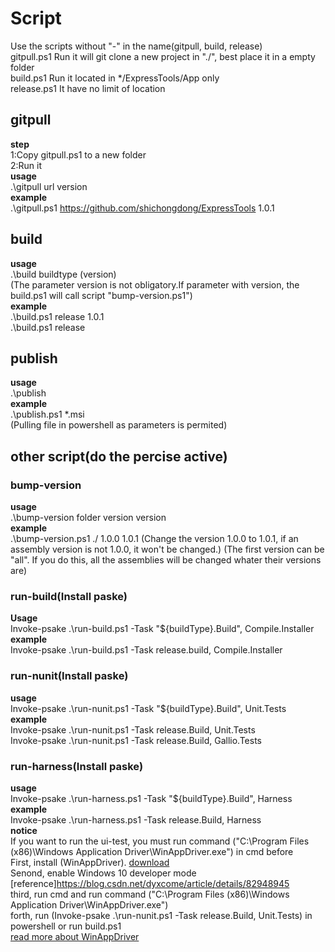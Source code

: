 # Script
Use the scripts without "-" in the name(gitpull, build, release)  
gitpull.ps1 Run it will git clone a new project in "./", best place it in a empty folder  
build.ps1 Run it located in */ExpressTools/App only  
release.ps1 It have no limit of location  
## gitpull  
**step**  
1:Copy gitpull.ps1 to a new folder  
2:Run it  
**usage**  
.\gitpull url version  
**example**  
.\gitpull.ps1 https://github.com/shichongdong/ExpressTools 1.0.1  
  
## build  
**usage**  
.\build buildtype (version)  
(The parameter version is not obligatory.If parameter with version, the build.ps1 will call script "bump-version.ps1")  
**example**  
.\build.ps1 release 1.0.1  
.\build.ps1 release  
  
## publish
**usage**  
.\publish <msi file path>  
**example**  
.\publish.ps1 *.msi  
(Pulling file in powershell as parameters is permited)  
  
## other script(do the percise active)  
### bump-version  
**usage**  
.\bump-version folder version version  
**example**  
.\bump-version.ps1 ./ 1.0.0 1.0.1
(Change the version 1.0.0 to 1.0.1, if an assembly version is not 1.0.0, it won't be changed.)
(The first version can be "all". If you do this, all the assemblies will be changed whater their versions are)  

### run-build(Install paske)  
**Usage**  
Invoke-psake .\run-build.ps1 -Task "${buildType}.Build", Compile.Installer  
**example**  
Invoke-psake .\run-build.ps1 -Task release.build, Compile.Installer
  
### run-nunit(Install paske)  
**usage**  
Invoke-psake .\run-nunit.ps1 -Task "${buildType}.Build", Unit.Tests  
**example**  
Invoke-psake .\run-nunit.ps1 -Task release.Build, Unit.Tests  
Invoke-psake .\run-nunit.ps1 -Task release.Build, Gallio.Tests  

### run-harness(Install paske)  
**usage**  
Invoke-psake .\run-harness.ps1 -Task "${buildType}.Build", Harness  
**example**  
Invoke-psake .\run-harness.ps1 -Task release.Build, Harness  
**notice**  
If you want to run the ui-test, you must run command ("C:\Program Files (x86)\Windows Application Driver\WinAppDriver.exe") in cmd before  
First, install (WinAppDriver). [download](https://github.com/Microsoft/WinAppDriver/releases)  
Senond, enable Windows 10 developer mode [reference]https://blog.csdn.net/dyxcome/article/details/82948945  
third, run cmd and run command ("C:\Program Files (x86)\Windows Application Driver\WinAppDriver.exe")  
forth, run (Invoke-psake .\run-nunit.ps1 -Task release.Build, Unit.Tests) in powershell or run build.ps1  
[read more about WinAppDriver](https://github.com/Microsoft/WinAppDriver)
